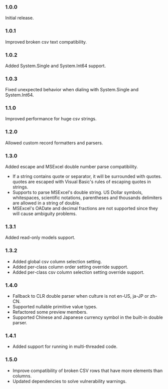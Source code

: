 ### 1.0.0
Initial release.

### 1.0.1
Improved broken csv text compatibility.

### 1.0.2
Added System.Single and System.Int64 support.

### 1.0.3
Fixed unexpected behavior when dialing with System.Single and System.Int64.

### 1.1.0
Improved performance for huge csv strings.

### 1.2.0
Allowed custom record formatters and parsers.

### 1.3.0
Added escape and MSExcel double number parse compatibility.
- If a string contains quote or separator, it will be surrounded with quotes. quotes are escaped with Visual Basic's rules of escaping quotes in strings.
- Supports to parse MSExcel's double string. US Dollar symbols, whitespaces, scientific notations, parentheses and thousands delimiters are allowed in a string of double. 
- MSExcel's OADate and decimal fractions are not supported since they will cause ambiguity problems.

### 1.3.1
Added read-only models support.

### 1.3.2
- Added global csv column selection setting.
- Added per-class column order setting override support.
- Added per-class csv column selection setting override support.

### 1.4.0
- Fallback to CLR double parser when culture is not en-US, ja-JP or zh-CN.
- Supported nullable primitive value types.
- Refactored some preview members.
- Supported Chinese and Japanese currency symbol in the built-in double parser.

### 1.4.1
- Added support for running in multi-threaded code.

### 1.5.0
- Improve compatibility of broken CSV rows that have more elements than columns.
- Updated dependencies to solve vulnerability warnings. 